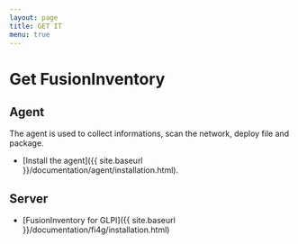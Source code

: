 ```yaml
---
layout: page
title: GET IT
menu: true
---
```


# Get FusionInventory

## Agent

The agent is used to collect informations, scan the network, deploy file and package.

* [Install the agent]({{ site.baseurl }}/documentation/agent/installation.html).

## Server

* [FusionInventory for GLPI]({{ site.baseurl }}/documentation/fi4g/installation.html)
